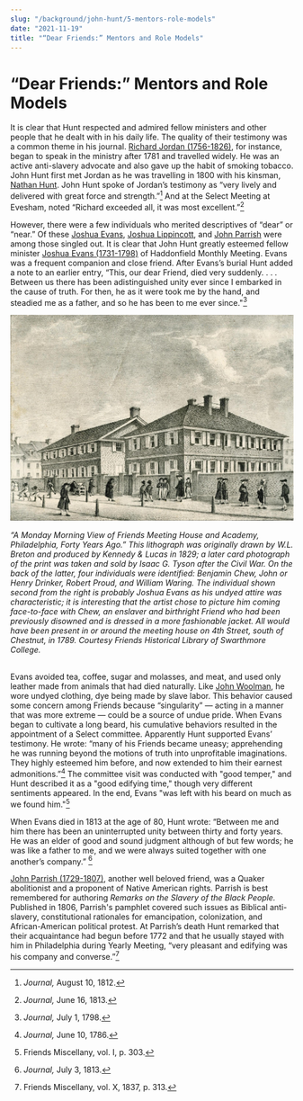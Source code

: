 ```yaml
---
slug: "/background/john-hunt/5-mentors-role-models"
date: "2021-11-19"
title: "“Dear Friends:” Mentors and Role Models"
---
```


# “Dear Friends:” Mentors and Role Models

It is clear that Hunt respected and admired fellow ministers and other people that he dealt with in his daily life. The quality of their testimony was a common theme in his journal. [Richard Jordan (1756-1826)](/entities/w6gq882n/), for instance, began to speak in the ministry after 1781 and travelled widely. He was an active anti-slavery advocate and also gave up the habit of smoking tobacco. John Hunt first met Jordan as he was travelling in 1800 with his kinsman, [Nathan Hunt](/entities/w6wh3qkh). John Hunt spoke of Jordan’s testimony as “very lively and delivered with great force and strength.”[^1] And at the Select Meeting at Evesham, noted “Richard exceeded all, it was most excellent.”[^2]

[^1]: _Journal,_ August 10, 1812.
[^2]: _Journal,_ June 16, 1813.

However, there were a few individuals who merited descriptives of “dear” or “near.” Of these [Joshua Evans](/entities/w6c82qz0/), [Joshua Lippincott](/entities/w6jb6xn6/), and [John Parrish](/entities/w63g5dz0/) were among those singled out. It is clear that John Hunt greatly esteemed fellow minister [Joshua Evans (1731-1798)](/entities/w6c82qz0/) of Haddonfield Monthly Meeting. Evans was a frequent companion and close friend. After Evans’s burial Hunt added a note to an earlier entry, “This, our dear Friend, died very suddenly. . . . Between us there has been adistinguished unity ever since I embarked in the cause of truth. For then, he as it were took me by the hand, and steadied me as a father, and so he has been to me ever since."[^3]

[^3]: _Journal,_ July 1, 1798.

![Busy street scene showing the meetinghouse and school behind a brick wall. Young and old Quakers walk along the sidwalk in front of the buildings. Many of the older Quakers use canes. Also shows two African American children with a large pig on the lower left.](images/image2.jpg " ")
 <figcaption><i>“A Monday Morning View of Friends Meeting House and Academy, Philadelphia, Forty Years Ago.” This lithograph was originally drawn by W.L. Breton and produced by Kennedy & Lucas in 1829; a later card photograph of the print was taken and sold by Isaac G. Tyson after the Civil War. On the back of the latter, four individuals were identified: Benjamin Chew, John or Henry Drinker, Robert Proud, and William Waring. The individual shown second from the right is probably Joshua Evans as his undyed attire was characteristic; it is interesting that the artist chose to picture him coming face-to-face with Chew, an enslaver and birthright Friend who had been previously disowned and is dressed in a more fashionable jacket. All would have been present in or around the meeting house on 4th Street, south of Chestnut, in 1789. Courtesy Friends Historical Library of Swarthmore College.</i></figcaption>
<br/>

Evans avoided tea, coffee, sugar and molasses, and meat, and used only leather made from animals that had died naturally. Like [John Woolman](/entities/w6wr0v4m), he wore undyed clothing, dye being made by slave labor. This behavior caused some concern among Friends because “singularity” — acting in a manner that was more extreme — could be a source of undue pride. When Evans began to cultivate a long beard, his cumulative behaviors resulted in the appointment of a Select committee. Apparently Hunt supported Evans’ testimony. He wrote: “many of his Friends became uneasy; apprehending he was running beyond the motions of truth into unprofitable imaginations. They highly esteemed him before, and now extended to him their earnest admonitions.”[^4] The committee visit was conducted with "good temper," and Hunt described it as a "good edifying time," though very different sentiments appeared. In the end, Evans "was left with his beard on much as we found him."[^5]

[^4]: _Journal,_ June 10, 1786.

When Evans died in 1813 at the age of 80, Hunt wrote: “Between me and him there has been an uninterrupted unity between thirty and forty years. He was an elder of good and sound judgment although of but few words; he was like a father to me, and we were always suited together with one another’s company.” [^6]

[^5]: Friends Miscellany, vol. I, p. 303.
[^6]: _Journal,_ July 3, 1813.

[John Parrish (1729-1807)](/entities/w63g5dz0/), another well beloved friend, was a Quaker abolitionist and a proponent of Native American rights. Parrish is best remembered for authoring _Remarks on the Slavery of the Black People._ Published in 1806, Parrish's pamphlet covered such issues as Biblical anti-slavery, constitutional rationales for emancipation, colonization, and African-American political protest. At Parrish’s death Hunt remarked that their acquaintance had begun before 1772 and that he usually stayed with him in Philadelphia during Yearly Meeting, “very pleasant and edifying was his company and converse.”[^7]

[^7]: Friends Miscellany, vol. X, 1837, p. 313.
